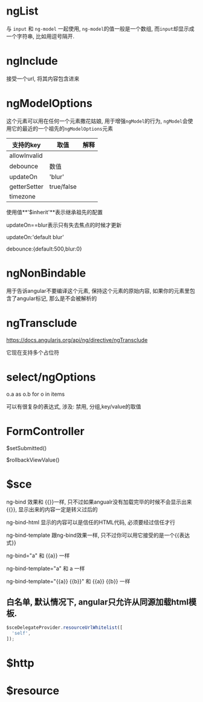 # ngList

与 ``input`` 和 ``ng-model`` 一起使用, ``ng-model``的值一般是一个数组, 而``input``却显示成一个字符串, 比如用逗号隔开.



# ngInclude

接受一个url, 将其内容包含进来



# ngModelOptions

这个元素可以用在任何一个元素撒花姑娘, 用于增强``ngModel``的行为, ``ngModel``会使用它的最近的一个祖先的``ngModelOptions``元素

| 支持的key       | 取值         | 解释   |
| ------------ | ---------- | ---- |
| allowInvalid |            |      |
| debounce     | 数值         |      |
| updateOn     | 'blur'     |      |
| getterSetter | true/false |      |
| timezone     |            |      |

使用值**'$inherit'**表示继承祖先的配置

updateOn==blur表示只有失去焦点的时候才更新

updateOn:'default blur'

debounce:{default:500,blur:0}



# ngNonBindable

用于告诉angular不要编译这个元素, 保持这个元素的原始内容, 如果你的元素里包含了angular标记, 那么是不会被解析的



# ngTransclude

https://docs.angularjs.org/api/ng/directive/ngTransclude

它现在支持多个占位符



# select/ngOptions

o.a as o.b for o in items

可以有很复杂的表达式, 涉及: 禁用, 分组,key/value的取值



# FormController

$setSubmitted()

$rollbackViewValue()



# $sce



ng-bind 效果和 {{}}一样, 只不过如果angualr没有加载完毕的时候不会显示出来{{}}, 显示出来的内容一定是转义过后的

ng-bind-html 显示的内容可以是信任的HTML代码, 必须要经过信任才行

ng-bind-template 跟ng-bind效果一样, 只不过你可以用它接受的是一个{{表达式}}

ng-bind="a" 和 {{a}} 一样

ng-bind-template="a" 和 a 一样

ng-bind-template="{{a}} {{b}}" 和 {{a}} {{b}} 一样



## 白名单, 默认情况下, angular只允许从同源加载html模板.

```javascript
$sceDelegateProvider.resourceUrlWhitelist([
  'self',
]);	
```



# $http

# $resource

